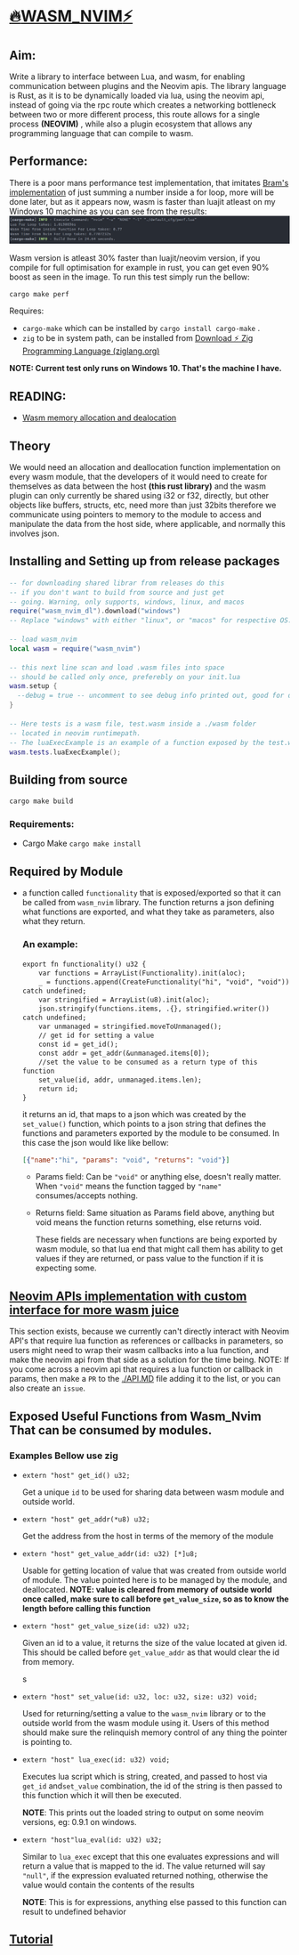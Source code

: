 # <u>:fire:WASM_NVIM:zap:</u>

## Aim:

Write a library to interface between Lua, and wasm, for enabling communication between plugins and the Neovim apis. The library language is Rust, as it is to be dynamically loaded via lua, using the neovim api, instead of going via the rpc route which creates a networking bottleneck between two or more different process, this route allows for a single process **(NEOVIM)** , while also a plugin ecosystem that allows any programming language that can compile to wasm.

## Performance:

There is a poor mans performance test implementation, that imitates [Bram's implementation](https://github.com/vim/vim/blob/master/README_VIM9.md) of just summing a number inside a for loop, more will be done later, but as it appears now, wasm is faster than luajit atleast on my Windows 10 machine as you can see from the results:
![1690628636000](./imgs/1690628636000.png)

Wasm version is atleast 30% faster than luajit/neovim version, if you compile for full optimisation for example in rust, you can get even 90% boost as seen in the image.
To run this test simply run the bellow:

```sh
cargo make perf
```

Requires:

- `cargo-make` which can be installed by `cargo install cargo-make` .
- `zig` to be in system path, can be installed from [Download ⚡ Zig Programming Language (ziglang.org)](https://ziglang.org/download/)

**NOTE: Current test only runs on Windows 10. That's the machine I have.**

## READING:

 - [Wasm memory allocation and dealocation](https://radu-matei.com/blog/practical-guide-to-wasm-memory/)



## Theory

We would need an allocation and deallocation function implementation on every wasm module, that the developers of it would need to create for themselves as data between the host **(this rust library)** and the wasm plugin can only currently be shared using i32 or f32, directly, but other objects like buffers, structs, etc, need more than just 32bits therefore we communicate using pointers to memory to the module to access and manipulate the data from the host side, where applicable, and normally this involves json.

## Installing and Setting up from release packages

```lua
-- for downloading shared librar from releases do this
-- if you don't want to build from source and just get
-- going. Warning, only supports, windows, linux, and macos
require("wasm_nvim_dl").download("windows")
-- Replace "windows" with either "linux", or "macos" for respective OS.

-- load wasm_nvim
local wasm = require("wasm_nvim")

-- this next line scan and load .wasm files into space
-- should be called only once, preferebly on your init.lua
wasm.setup {
  --debug = true -- uncomment to see debug info printed out, good for debugging issues.
}

-- Here tests is a wasm file, test.wasm inside a ./wasm folder
-- located in neovim runtimepath.
-- The luaExecExample is an example of a function exposed by the test.wasm module.
wasm.tests.luaExecExample();


```

## Building from source

```sh
cargo make build
```

### Requirements:

- Cargo Make `cargo make install`

## Required by Module

- a function called `functionality` that is exposed/exported so that it can be called from `wasm_nvim` library. The function returns a json defining what functions are exported, and what they take as parameters, also what they return. 

  ### An example:

  ```zig
  export fn functionality() u32 {
      var functions = ArrayList(Functionality).init(aloc);
      _ = functions.append(CreateFunctionality("hi", "void", "void")) catch undefined;
      var stringified = ArrayList(u8).init(aloc);
      json.stringify(functions.items, .{}, stringified.writer()) catch undefined;
      var unmanaged = stringified.moveToUnmanaged();
      // get id for setting a value
      const id = get_id();
      const addr = get_addr(&unmanaged.items[0]);
      //set the value to be consumed as a return type of this function
      set_value(id, addr, unmanaged.items.len);
      return id;
  }
  
  ```

  it returns an id, that maps to a json which was created by the `set_value()` function, which points to a json string that defines the functions and parameters exported by the module to be consumed. In this case the json would like like bellow:

  ```json
  [{"name":"hi", "params": "void", "returns": "void"}]
  ```

  - Params field: Can be `"void"` or anything else, doesn't really matter. When `"void"` means the function tagged by `"name"` consumes/accepts nothing.

  - Returns field: Same situation as Params field above, anything but void means the function returns something, else returns void.


    These fields are necessary when functions are being exported by wasm module, so that lua end that might call them has ability to get values if they are returned, or pass value to the function if it is expecting some.

## [Neovim APIs implementation with custom interface for more wasm juice](./API.md)

This section exists, because we currently can't directly interact with Neovim API's that require lua function as references or callbacks in parameters, so users might need to wrap their wasm callbacks into a lua function, and make the neovim api from that side as a solution for the time being.
NOTE: If you come across a neovim api that requires a lua function or callback in params, then make a `PR` to the [./API.MD](./API.md) file adding it to the list, or you can also create an `issue`.



## Exposed Useful Functions from Wasm_Nvim That can be consumed by modules.

### Examples Bellow use zig

- ```zig
  extern "host" get_id() u32;
  ```

  Get a unique `id` to be used for sharing data between wasm module and outside world.

- ```zig
  extern "host" get_addr(*u8) u32;
  ```

  Get the address from the host in terms of the memory of the module

- ```zig
  extern "host" get_value_addr(id: u32) [*]u8;
  ```

  Usable for getting location of value that was created from outside world of module. The value pointed here is to be managed by the module, and deallocated.
  **NOTE: value is cleared from memory of outside world once called, make sure to call before `get_value_size`, so as to know the length before calling this function**

- ```zig
  extern "host" get_value_size(id: u32) u32;
  ```

  Given an id to a value, it returns the size of the value located at given id. This should be called before `get_value_addr` as that would clear the id from memory.

  s

- ```zig
  extern "host" set_value(id: u32, loc: u32, size: u32) void;
  ```

  Used for returning/setting a value to the `wasm_nvim` library or to the outside world from the wasm module using it. Users of this method should make sure the relinquish memory control of any thing the pointer is pointing to.

- ```zig
  extern "host" lua_exec(id: u32) void;
  ```

  Executes lua script which is string, created, and passed to host via `get_id`  and`set_value` combination, the id of the string is then passed to this function which it will then be executed.

  **NOTE**: This prints out the loaded string to output on some neovim versions, eg: 0.9.1 on windows. 

- ```zig
  extern "host"lua_eval(id: u32) u32;
  ```

  Similar to `lua_exec` except that this one evaluates expressions and will return a value that is mapped to the id. The value returned will say `"null"`, if the expression evaluated returned nothing, otherwise the value would contain the contents of the results

  **NOTE**: This is for expressions, anything else passed to this function can result to undefined behavior

## [Tutorial](./TUTORIAL.md)